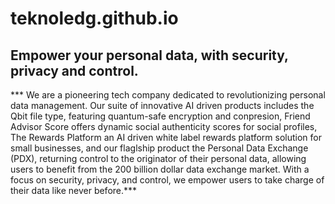 # teknoledg.github.io
## Empower your personal data, with security, privacy and control.

*** We are a pioneering tech company dedicated to revolutionizing personal data management. Our suite of innovative AI driven products includes the Qbit file type, featuring quantum-safe encryption and conpresion, Friend Advisor Score offers dynamic social authenticity scores for social profiles, The Rewards Platform an AI driven white label rewards platform solution for small businesses, and our flaglship product the Personal Data Exchange (PDX), returning control to the originator of their personal data, allowing users to benefit from the 200 billion dollar data exchange market. With a focus on security, privacy, and control, we empower users to take charge of their data like never before.***


